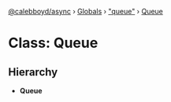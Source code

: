 [@calebboyd/async](../README.md) › [Globals](../globals.md) › ["queue"](../modules/_queue_.md) › [Queue](_queue_.queue.md)

# Class: Queue

## Hierarchy

* **Queue**
